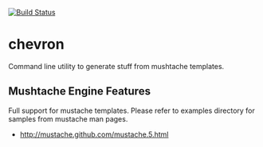 [![Build Status](https://travis-ci.org/openmason/chevron.png?branch=master)](https://travis-ci.org/openmason/chevron)

# chevron
Command line utility to generate stuff from mushtache templates.

## Mushtache Engine Features
Full support for mustache templates. Please refer to examples directory for samples from mustache man pages.

   * http://mustache.github.com/mustache.5.html


